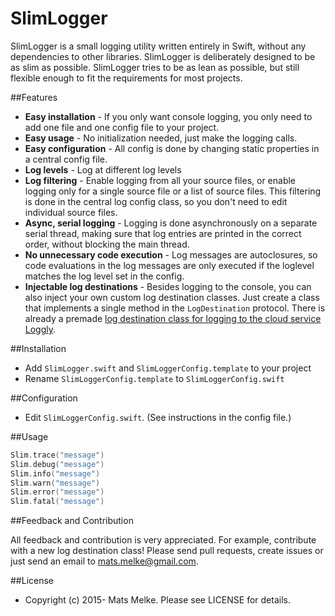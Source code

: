 # SlimLogger

SlimLogger is a small logging utility written entirely in Swift, without any dependencies to other libraries.
SlimLogger is deliberately designed to be as slim as possible. 
SlimLogger tries to be as lean as possible, but still flexible enough to fit the requirements for most projects.

##Features

  * **Easy installation** - If you only want console logging, you only need to add one file and one config file to your project.
  * **Easy usage** - No initialization needed, just make the logging calls.
  * **Easy configuration** - All config is done by changing static properties in a central config file.
  * **Log levels** - Log at different log levels
  * **Log filtering** - Enable logging from all your source files, or enable logging only for a single source file or a list of source files.
   This filtering is done in the central log config class, so you don't need to edit individual source files.
  * **Async, serial logging** - Logging is done asynchronously on a separate serial thread, making sure that log entries are printed in the correct
  order, without blocking the main thread.
  * **No unnecessary code execution** - Log messages are autoclosures, so code evaluations in the log messages are only executed if the loglevel
   matches the log level set in the config.
  * **Injectable log destinations** - Besides logging to the console, you can also inject your own custom log destination classes. 
  Just create a class that implements a single method in the `LogDestination` protocol. There is already a premade 
   [log destination class for logging to the cloud service Loggly](README-LogglyDestination.md).
  
##Installation

  * Add `SlimLogger.swift` and `SlimLoggerConfig.template` to your project
  * Rename `SlimLoggerConfig.template` to `SlimLoggerConfig.swift`
  
##Configuration

  * Edit `SlimLoggerConfig.swift`. (See instructions in the config file.)

##Usage

```swift
Slim.trace("message")    
Slim.debug("message")    
Slim.info("message")    
Slim.warn("message")    
Slim.error("message")    
Slim.fatal("message")    
```

##Feedback and Contribution

All feedback and contribution is very appreciated. For example, contribute with a new log destination class! 
Please send pull requests, create issues
or just send an email to [mats.melke@gmail.com](mailto:mats.melke@gmail.com).

##License

* Copyright (c) 2015- Mats Melke. Please see LICENSE for details.

